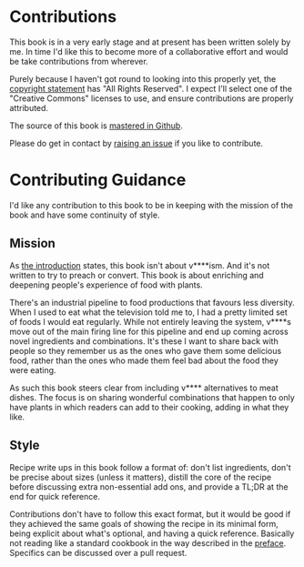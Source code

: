 # Contributions

This book is in a very early stage and at present has been written solely by
me.  In time I'd like this to become more of a collaborative effort and would
be take contributions from wherever.

Purely because I haven't got round to looking into this properly yet, the
[copyright statement][crs] has "All Rights Reserved".  I expect I'll select one
of the "Creative Commons" licenses to use, and ensure contributions are
properly attributed.

The source of this book is [mastered in Github][gh].

Please do get in contact by [raising an issue][rai] if you like to contribute.

[crs]: ./copyright.md
[rai]: https://github.com/tarquin-the-brave/not-a-v-word-cookbook/issues
[gh]: https://github.com/tarquin-the-brave/not-a-v-word-cookbook

# Contributing Guidance

I'd like any contribution to this book to be in keeping with the mission of the
book and have some continuity of style.

## Mission

As [the introduction](./introduction) states, this book isn't about
v\*\*\*\*ism.  And it's not written to try to preach or convert.  This book is
about enriching and deepening people's experience of food with plants.

There's an industrial pipeline to food productions that favours less diversity.
When I used to eat what the television told me to, I had a pretty limited set
of foods I would eat regularly.  While not entirely leaving the system,
v\*\*\*\*s move out of the main firing line for this pipeline and end up coming
across novel ingredients and combinations.  It's these I want to share back
with people so they remember us as the ones who gave them some delicious food,
rather than the ones who made them feel bad about the food they were eating.

As such this book steers clear from including v\*\*\*\* alternatives to meat
dishes.  The focus is on sharing wonderful combinations that happen to only
have plants in which readers can add to their cooking, adding in what they
like.

## Style

Recipe write ups in this book follow a format of: don't list ingredients, don't
be precise about sizes (unless it matters), distill the core of the recipe
before discussing extra non-essential add ons, and provide a TL;DR at the end
for quick reference.

Contributions don't have to follow this exact format, but it would be good if
they achieved the same goals of showing the recipe in its minimal form, being
explicit about what's optional, and having a quick reference.  Basically not
reading like a standard cookbook in the way described in the
[preface](./preface.md).  Specifics can be discussed over a pull request.

